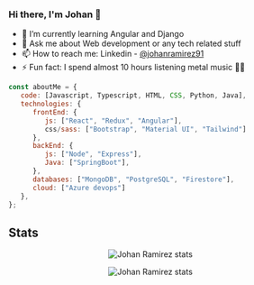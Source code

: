 ### Hi there, I'm Johan 👋

<!--
**johanramirez91/johanramirez91** is a ✨ _special_ ✨ repository because its `README.md` (this file) appears on your GitHub profile.
-->

- 🌱 I’m currently learning Angular and Django
- 💬 Ask me about Web development or any tech related stuff
- 📫 How to reach me: Linkedin - [@johanramirez91](https://www.linkedin.com/in/johanramirezm91/)
- ⚡ Fun fact: I spend almost 10 hours listening metal music 🤘🎵

```javascript
const aboutMe = {
   code: [Javascript, Typescript, HTML, CSS, Python, Java],
   technologies: {
      frontEnd: {
         js: ["React", "Redux", "Angular"],
         css/sass: ["Bootstrap", "Material UI", "Tailwind"]
      },
      backEnd: {
         js: ["Node", "Express"],
         Java: ["SpringBoot"],
      },
      databases: ["MongoDB", "PostgreSQL", "Firestore"],
      cloud: ["Azure devops"]
   },
};
```
## Stats

<p align="center">
    <img align="center" alt="Johan Ramirez stats" src="https://github-readme-stats.vercel.app/api?username=johanramirez91&&show_icons=true&theme=algolia" />
</p>

<p align="center">
    <img align="center" alt="Johan Ramirez stats" src="https://github-readme-stats.vercel.app/api/top-langs/?username=johanramirez91&&show_icons=true&&theme=algolia" />
</p>
